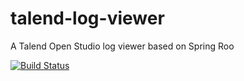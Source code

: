 # talend-log-viewer
A Talend Open Studio log viewer based on Spring Roo

[![Build Status](https://travis-ci.org/jsminet/talend-log-viewer.svg?branch=master)](https://travis-ci.org/jsminet/talend-log-viewer)

